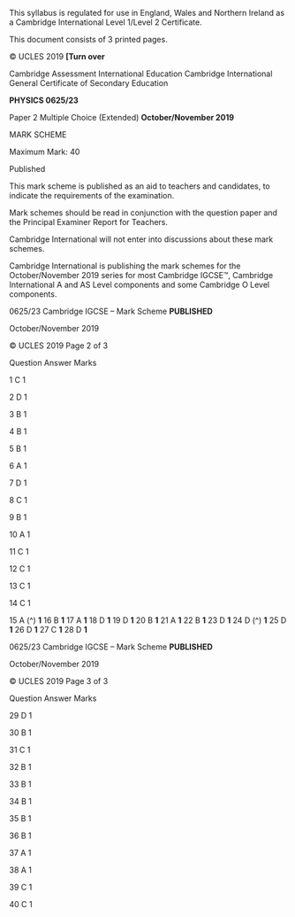  This syllabus is regulated for use in England, Wales and Northern Ireland as a Cambridge International Level 1/Level 2 Certificate. 

 This document consists of 3 printed pages. 

© UCLES 2019 **[Turn over** 

 Cambridge Assessment International Education Cambridge International General Certificate of Secondary Education 

**PHYSICS 0625/23** 

Paper 2 Multiple Choice (Extended) **October/November 2019** 

MARK SCHEME 

Maximum Mark: 40 

 Published 

This mark scheme is published as an aid to teachers and candidates, to indicate the requirements of the examination. 

Mark schemes should be read in conjunction with the question paper and the Principal Examiner Report for Teachers. 

Cambridge International will not enter into discussions about these mark schemes. 

Cambridge International is publishing the mark schemes for the October/November 2019 series for most Cambridge IGCSE™, Cambridge International A and AS Level components and some Cambridge O Level components. 


0625/23 Cambridge IGCSE – Mark Scheme **PUBLISHED** 

 October/November 2019 

© UCLES 2019 Page 2 of 3 

 Question Answer Marks 

 1 C 1 

 2 D 1 

 3 B 1 

 4 B 1 

 5 B 1 

 6 A 1 

 7 D 1 

 8 C 1 

 9 B 1 

 10 A 1 

 11 C 1 

 12 C 1 

 13 C 1 

 14 C 1 

15 A (^) **1** 16 B **1** 17 A **1** 18 D **1** 19 D **1** 20 B **1** 21 A **1** 22 B **1** 23 D **1** 24 D (^) **1** 25 D **1** 26 D **1** 27 C **1** 28 D **1** 


0625/23 Cambridge IGCSE – Mark Scheme **PUBLISHED** 

 October/November 2019 

© UCLES 2019 Page 3 of 3 

 Question Answer Marks 

 29 D 1 

 30 B 1 

 31 C 1 

 32 B 1 

 33 B 1 

 34 B 1 

 35 B 1 

 36 B 1 

 37 A 1 

 38 A 1 

 39 C 1 

 40 C 1 


